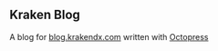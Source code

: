 ## Kraken Blog ##

A blog for [blog.krakendx.com](http://blog.krakendx.com) written with [Octopress](http://octopress.org)
